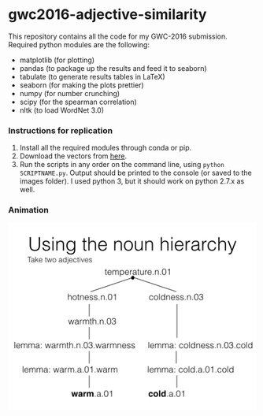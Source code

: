 # gwc2016-adjective-similarity

This repository contains all the code for my GWC-2016 submission. Required python
modules are the following:

* matplotlib (for plotting)
* pandas (to package up the results and feed it to seaborn)
* tabulate (to generate results tables in LaTeX)
* seaborn (for making the plots prettier)
* numpy (for number crunching)
* scipy (for the spearman correlation)
* nltk (to load WordNet 3.0)

### Instructions for replication

1. Install all the required modules through conda or pip.
2. Download the vectors from [here](http://clic.cimec.unitn.it/composes/materials/EN-wform.w.5.cbow.neg10.400.subsmpl.txt.gz).
3. Run the scripts in any order on the command line, using `python SCRIPTNAME.py`.
   Output should be printed to the console (or saved to the images folder).
   I used python 3, but it should work on python 2.7.x as well.

### Animation

![Adjective distance, animated](images/animated_distance.gif "Adjective distance, animated")
